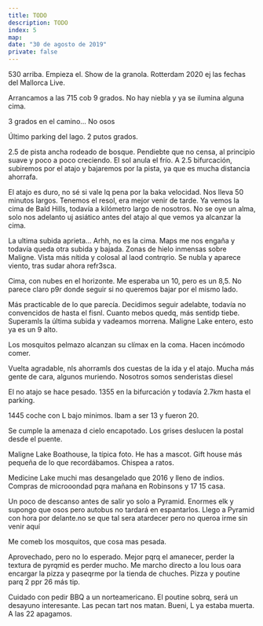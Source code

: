 ```yaml
---
title: TODO
description: TODO
index: 5
map: 
date: "30 de agosto de 2019"
private: false
---
```

530 arriba. Empieza el. Show de la granola. Rotterdam 2020 ej las fechas del Mallorca Live.

Arrancamos a las 715 cob 9 grados. No hay niebla y ya se ilumina alguna cima.

3 grados en el camino... No osos

Último parking del lago. 2 putos grados.

2.5 de pista ancha rodeado de bosque. Pendiebte que no censa, al principio suave y poco a poco creciendo. El sol anula el frío. A 2.5 bifurcación, subiremos por el atajo y bajaremos por la pista, ya que es mucha distancia ahorrafa.

El atajo es duro, no sé si vale lq pena por la baka velocidad. Nos lleva 50 minutos largos. Tenemos el resol, era mejor venir de tarde. Ya vemos la cima de Bald Hills, todavía a kilómetro largo de nosotros. No se oye un alma, solo nos adelanto uj asiático antes del atajo al que vemos ya alcanzar la cima. 

La ultima subida aprieta... Arhh, no es la cima. Maps me nos engaña y todavía queda otra subida y bajada. Zonas de hielo inmensas sobre Maligne. Vista más nítida y colosal al laod contrqrio. Se nubla y aparece viento, tras sudar ahora refr3sca.

Cima, con nubes en el horizonte. Me esperaba un 10, pero es un 8,5. No parece claro p9r donde seguir si no queremos bajar por el mismo lado. 

Más practicable de lo que parecía. Decidimos seguir adelabte, todavía no convencidos de hasta el fisnl. Cuanto mebos quedq, más sentidp tiebe. Superamls la última subida y vadeamos morrena. Maligne Lake entero, esto ya es un 9 alto. 

Los mosquitos pelmazo alcanzan su clímax en la coma. Hacen incómodo comer. 

Vuelta agradable, nls ahorramls dos cuestas de la ida y el atajo. Mucha más gente de cara, algunos muriendo. Nosotros somos senderistas diesel

El no atajo se hace pesado. 1355 en la bifurcación y todavía 2.7km hasta el parking. 

1445 coche con L bajo minimos. Ibam a ser 13 y fueron 20.

Se cumple la amenaza d cielo encapotado. Los grises deslucen la postal desde el puente. 

Maligne Lake Boathouse, la típica foto. He has a mascot. Gift house más pequeña de lo que recordábamos. Chispea a ratos. 

Medicine Lake muchi mas desangelado que 2016 y lleno de indios. Compras de microoondad pqra mañana en Robinsons y 17 15 casa. 

Un poco de descanso antes de salir yo solo a Pyramid. Enormes elk y supongo que osos pero autobus no tardará en espantarlos. Llego a Pyramid con hora por delante.no se que tal sera atardecer pero no queroa irme sin venir aquí 

Me comeb los mosquitos, que cosa mas pesada. 

Aprovechado, pero no lo esperado. Mejor pqrq el amanecer, perder la textura de pyrqmid es perder mucho. Me marcho directo a lou lous oara encargar la pizza y paseqrme por la tienda de chuches. Pizza y poutine parq 2 ppr 26 más tip. 

Cuidado con pedir BBQ a un norteamericano. El poutine sobrq, será un desayuno interesante. Las pecan tart nos matan. Bueni, L ya estaba muerta. A las 22 apagamos.

